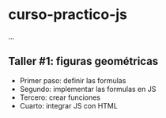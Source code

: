 # curso-practico-js

...

## Taller #1: figuras geométricas

- Primer paso: definir las formulas
- Segundo: implementar las formulas en JS
- Tercero: crear funciones
- Cuarto: integrar JS con HTML
